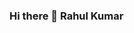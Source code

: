 ### Hi there 👋 Rahul Kumar

<!--
**Rahulkrsharma2004/Rahulkrsharma2004** is a ✨ ✨ repository because its `README.md` (this file) appears on your GitHub profile.

Here are some ideas to get you started:
Hello World! I'm Rahul, a passionate web developer with a love for crafting engaging and user-friendly web experiences.
- 🔭 I’m currently working on ...
- 🌱 I’m currently learning ...
- 👯 I’m looking to collaborate on ...
- 🤔 I’m looking for help with ...
- 💬 Ask me about ...
- 📫 How to reach me: ...
- 😄 Pronouns: ...
- ⚡ Fun fact: ...
-->
